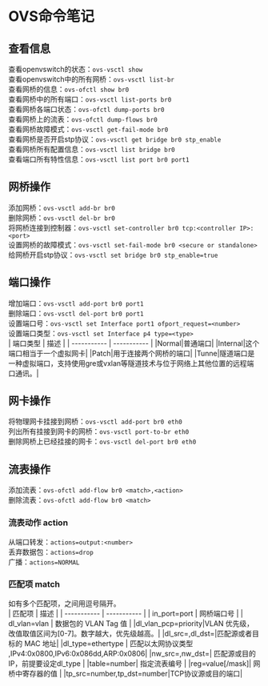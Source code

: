 # OVS命令笔记

## 查看信息 
查看openvswitch的状态：`ovs-vsctl show`  
查看openvswitch中的所有网桥：`ovs-vsctl list-br`   
查看网桥的信息：`ovs-ofctl show br0`     
查看网桥中的所有端口：`ovs-vsctl list-ports br0`   
查看网桥各端口状态：`ovs-ofctl dump-ports br0`   
查看网桥上的流表：`ovs-ofctl dump-flows br0`    
查看网桥故障模式：`ovs-vsctl get-fail-mode br0`     
查看网桥是否开启stp协议：`ovs-vsctl get bridge br0 stp_enable`   
查看网桥所有配置信息：`ovs-vsctl list bridge br0`    
查看端口所有特性信息：`ovs-vsctl list port br0 port1 `
## 网桥操作
添加网桥：`ovs-vsctl add-br br0`    
删除网桥：`ovs-vsctl del-br br0`    
将网桥连接到控制器：`ovs-vsctl set-controller br0 tcp:<controller IP>:<port>`   
设置网桥的故障模式：`ovs-vsctl set-fail-mode br0 <secure or standalone> `   
给网桥开启stp协议：`ovs-vsctl set bridge br0 stp_enable=true`
## 端口操作
增加端口：`ovs-vsctl add-port br0 port1`  
删除端口：`ovs-vsctl del-port br0 port1`    
设置端口号：`ovs-vsctl set Interface port1 ofport_request=<number>`    
设置端口类型：`ovs-vsctl set Interface p4 type=<type>`    
| 端口类型      | 描述 |
| ----------- | ----------- |
|Normal|普通端口|
|Internal|这个端口相当于一个虚拟网卡|
|Patch|用于连接两个网桥的端口|
|Tunne|隧道端口是一种虚拟端口，支持使用gre或vxlan等隧道技术与位于网络上其他位置的远程端口通讯。|

## 网卡操作    
将物理网卡挂接到网桥：`ovs-vsctl add-port br0 eth0`  
列出所有挂接到网卡的网桥：`ovs-vsctl port-to-br eth0`   
删除网桥上已经挂接的网卡：`ovs-vsctl del-port br0 eth0` 
## 流表操作
添加流表：`ovs-ofctl add-flow br0 <match>,<action>`      
删除流表：`ovs-ofctl add-flow br0 <match>`
### 流表动作 action
从端口转发：`actions=output:<number>`     
丢弃数据包：`actions=drop`  
广播：`actions=NORMAL`
### 匹配项 match
如有多个匹配项，之间用逗号隔开。  
| 匹配项      | 描述 |
| ----------- | ----------- |
| in_port=port      | 网桥端口号       |
| dl_vlan=vlan   | 数据包的 VLAN Tag 值 |
|dl_vlan_pcp=priority|VLAN 优先级，改值取值区间为[0-7]。数字越大，优先级越高。|
|dl_src=<MAC>,dl_dst=<MAC>|匹配源或者目标的 MAC 地址|
|dl_type=ethertype | 匹配以太网协议类型 ,IPv4:0x0800,IPv6:0x086dd,ARP:0x0806|
|nw_src=<IP>,nw_dst=<IP>| 匹配源或目的IP，前提要设定dl_type |
|table=number| 指定流表编号 |
|reg<idx>=value[/mask]| 网桥中寄存器的值 |
|tp_src=number,tp_dst=number|TCP协议源或目的端口|

